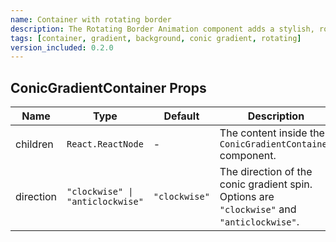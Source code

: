 ```yaml
---
name: Container with rotating border
description: The Rotating Border Animation component adds a stylish, rotating border effect to your UI elements. This dynamic animation captures attention and enhances the visual appeal of buttons, sections, or any highlighted content.
tags: [container, gradient, background, conic gradient, rotating]
version_included: 0.2.0
---
```


## ConicGradientContainer Props

| Name      | Type                             | Default       | Description                                                                                |
| --------- | -------------------------------- | ------------- | ------------------------------------------------------------------------------------------ |
| children  | `React.ReactNode`                | -             | The content inside the `ConicGradientContainer` component.                                 |
| direction | `"clockwise" \| "anticlockwise"` | `"clockwise"` | The direction of the conic gradient spin. Options are `"clockwise"` and `"anticlockwise"`. |

